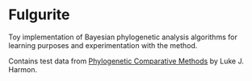 # Fulgurite

Toy implementation of Bayesian phylogenetic analysis algorithms for learning purposes and experimentation with the method.

Contains test data from [Phylogenetic Comparative Methods](https://lukejharmon.github.io/pcm/chapters/) by Luke J. Harmon.
